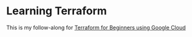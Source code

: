 # Learning Terraform

This is my follow-along for [Terraform for Beginners using Google Cloud](https://www.udemy.com/course/terraform-for-beginners-using-google-cloud/)
